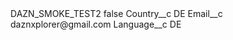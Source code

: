<?xml version="1.0" encoding="UTF-8"?>
<CustomMetadata xmlns="http://soap.sforce.com/2006/04/metadata" xmlns:xsi="http://www.w3.org/2001/XMLSchema-instance" xmlns:xsd="http://www.w3.org/2001/XMLSchema">
    <label>DAZN_SMOKE_TEST2</label>
    <protected>false</protected>
    <values>
        <field>Country__c</field>
        <value xsi:type="xsd:string">DE</value>
    </values>
    <values>
        <field>Email__c</field>
        <value xsi:type="xsd:string">daznxplorer@gmail.com</value>
    </values>
    <values>
        <field>Language__c</field>
        <value xsi:type="xsd:string">DE</value>
    </values>
</CustomMetadata>
